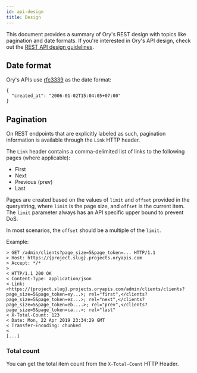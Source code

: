 ```yaml
---
id: api-design
title: Design
---
```


This document provides a summary of Ory's REST design with topics like pagination and date formats. If you're interested in Ory's
API design, check out the [REST API design guidelines](../open-source/guidelines/rest-api-guidelines.mdx).

## Date format

Ory's APIs use [rfc3339](https://tools.ietf.org/html/rfc3339) as the date format:

```
{
  "created_at": "2006-01-02T15:04:05+07:00"
}
```

## Pagination

On REST endpoints that are explicitly labeled as such, pagination information is available through the `Link` HTTP header.

The `Link` header contains a comma-delimited list of links to the following pages (where applicable):

- First
- Next
- Previous (prev)
- Last

Pages are created based on the values of `limit` and `offset` provided in the querystring, where `limit` is the page size, and
`offset` is the current item. The `limit` parameter always has an API specific upper bound to prevent DoS.

In most scenarios, the `offset` should be a multiple of the `limit`.

Example:

```
> GET /admin/clients?page_size=5&page_token=... HTTP/1.1
> Host: https://{project.slug}.projects.oryapis.com
> Accept: */*
>
< HTTP/1.1 200 OK
< Content-Type: application/json
< Link: <https://{project.slug}.projects.oryapis.com/admin/clients/clients?page_size=5&page_token=ey...>; rel="first",</clients?page_size=5&page_token=ez...>; rel="next",</clients?page_size=5&page_token=eb....>; rel="prev",</clients?page_size=5&page_token=ca...>; rel="last"
< X-Total-Count: 123
< Date: Mon, 22 Apr 2019 23:34:29 GMT
< Transfer-Encoding: chunked
<
[...]
```

### Total count

You can get the total item count from the `X-Total-Count` HTTP Header.
